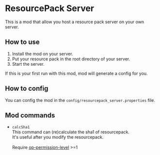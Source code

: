 # ResourcePack Server

This is a mod that allow you host a resource pack server on your own server.

## How to use
1. Install the mod on your server.
2. Put your resource pack in the root directory of your server.
3. Start the server.

If this is your first run with this mod, mod will generate a config for you.

## How to config
You can config the mod in the `config/resourcepack_server.properties` file.

## Mod commands
- `calcSha1`<br>
  This command can (re)calculate the sha1 of resourcepack.<br>
  It's useful after you modify the resourcepack.<br><br>
  Require [op-permission-level](https://minecraft.fandom.com/wiki/Permission_level) >=1
